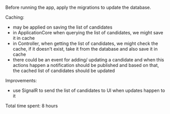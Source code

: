 Before running the app, apply the migrations to update the database.

Caching: 
- may be applied on saving the list of candidates
- in ApplicationCore when querying the list of candidates, we might save it in cache
- in Controller, when getting the list of candidates, we might check the cache, if it doesn't exist, take it from the database and also save it in cache
- there could be an event for adding/ updating a candidate and when this actions happen a notification should be published and based on that, the cached list of candidates should be updated


Improvements:
- use SignalR to send the list of candidates to UI when updates happen to it

Total time spent: 8 hours

